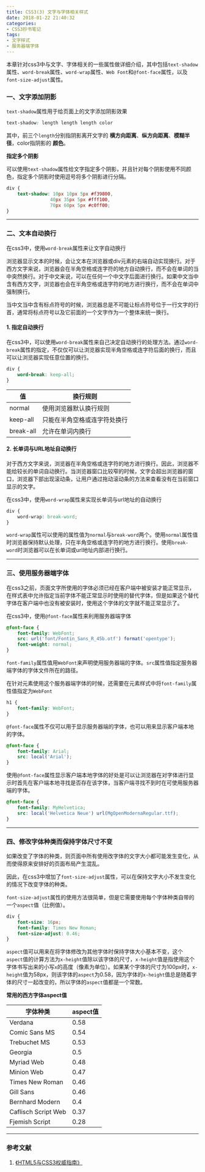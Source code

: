 ```yaml
---
title: CSS3(3) 文字与字体相关样式
date: 2018-01-22 21:40:32
categories:
- CSS3抄书笔记
tags:
- 文字样式
- 服务器端字体
---
```


本章针对css3中与文字、字体相关的一些属性做详细介绍，其中包括`text-shadow`属性、`word-break`属性、`word-wrap`属性、`Web Font`和`@font-face`属性，以及`font-size-adjust`属性。

<!-- More -->

### 一、文字添加阴影

`text-shadow`属性用于给页面上的文字添加阴影效果

```css
text-shadow: length length length color
```

其中，前三个`length`分别指阴影离开文字的 **横方向距离**、**纵方向距离**、**模糊半径**，color指阴影的 **颜色**。

**指定多个阴影**

可以使用`text-shadow`属性给文字指定多个阴影，并且针对每个阴影使用不同颜色，指定多个阴影时使用逗号将多个阴影进行分隔。

```css
div {
    text-shadow: 10px 10px 5px #f39800,
                40px 35px 5px #fff100,
                70px 60px 5px #c0ff00;
}
```

---

### 二、文本自动换行

在css3中，使用`word-break`属性来让文字自动换行

浏览器显示文本的时候，会让文本在浏览器或div元素的右端自动实现换行。对于西方文字来说，浏览器会在半角空格或连字符的地方自动换行，而不会在单词的当中突然换行。对于中文来说，可以在任何一个中文字后面进行换行。如果中文当中含有西方文字，浏览器也会在半角空格或连字符的地方进行换行，而不会在单词中强制换行。

当中文当中含有标点符号的时候，浏览器总是不可能让标点符号位于一行文字的行首，通常将标点符号以及它前面的一个文字作为一个整体来统一换行。

#### 1. 指定自动换行

在css3中，可以使用`word-break`属性来自己决定自动换行的处理方法。通过`word-break`属性的指定，不仅仅可以让浏览器实现半角空格或连字符后面的换行，而且可以让浏览器实现任意位置的换行。

```css
div {
    word-break: keep-all;
}
```

| 值 | 换行规则
| - | -
| normal | 使用浏览器默认换行规则
| keep-all | 只能在半角空格或连字符处换行
| break-all | 允许在单词内换行

#### 2. 长单词与URL地址自动换行

对于西方文字来说，浏览器在半角空格或连字符的地方进行换行。因此，浏览器不能给较长的单词自动换行。当浏览器窗口比较窄的时候，文字会超出浏览器的窗口，浏览器下部出现滚动条，让用户通过拖动滚动条的方法来查看没有在当前窗口显示的文字。

在css3中，使用`word-wrap`属性来实现长单词与url地址的自动换行

```css
div {
    word-wrap: break-word;
}
```

`word-wrap`属性可以使用的属性值为`normal`与`break-word`两个。使用`normal`属性值时浏览器保持默认处理，只在半角空格或连字符的地方进行换行。使用`break-word`时浏览器可以在长单词或url地址内部进行换行。

---

### 三、使用服务器端字体

在css3之前，页面文字所使用的字体必须已经在客户端中被安装才能正常显示，在样式表中允许指定当前字体不能正常显示时使用的替代字体，但是如果这个替代字体在客户端中也没有被安装时，使用这个字体的文字就不能正常显示了。

在css3中，使用`@font-face`属性来利用服务器端字体

```css
@font-face {
    font-family: WebFont;
    src: url('font/Fontin_Sans_R_45b.otf') format('opentype');
    font-weight: normal;
}
```

`font-family`属性值用`WebFont`来声明使用服务器端的字体。`src`属性值指定服务器端字体的字体文件所在的路径。

在针对元素使用这个服务器端字体的时候，还需要在元素样式中将`font-family`属性值指定为`WebFont`

```css
h1 {
    font-family: WebFont;
}
```

`@font-face`属性不仅可以用于显示服务器端的字体，也可以用来显示客户端本地的字体。

```css
@font-face {
    font-family: Arial;
    src: local('Arial');
}
```

使用`@font-face`属性显示客户端本地字体的好处是可以让浏览器在对字体进行显示时首先在客户端本地寻找是否存在该字体，当客户端寻找不到时在可使用服务器端的字体。

```css
@font-face {
    font-family: MyHelvetica;
    src: local('Helvetica Neue') url(MgOpenModernaRegular.ttf);
}
```

---

### 四、修改字体种类而保持字体尺寸不变

如果改变了字体的种类，则页面中所有使用改字体的文字大小都可能发生变化，从而使得原来安排好的页面布局产生混乱。

因此，在css3中增加了`font-size-adjust`属性，可以在保持文字大小不发生变化的情况下改变字体的种类。

`font-size-adjust`属性的使用方法很简单，但是它需要使用每个字体种类自带的一个`aspect`值（比例值）。

```css
div {
    font-size: 16px;
    font-family: Times New Roman;
    font-size-adjust: 0.46;
}
```

`aspect`值可以用来在将字体修改为其他字体时保持字体大小基本不变，这个`aspect`值的计算方法为`x-height`值除以该字体的尺寸，`x-height`值是指使用这个字体书写出来的小写`x`的高度（像素为单位）。如果某个字体的尺寸为100px时，`x-height`值为58px，则该字体的`aspect`为0.58，因为字体的`x-height`值总是随着字体的尺寸一起改变的，所以字体的`aspect`值都是一个常数。

**常用的西方字体aspect值**

| 字体种类 | aspect值
| - | -
| Verdana | 0.58
| Comic Sans MS | 0.54
| Trebuchet MS | 0.53
| Georgia | 0.5
| Myriad Web | 0.48
| Minion Web | 0.47
| Times New Roman | 0.46
| Gill Sans | 0.46
| Bernhard Modern | 0.4
| Caflisch Script Web | 0.37
| Fjemish Script | 0.28

---

### 参考文献

1. [《HTML5与CSS3权威指南》]()

